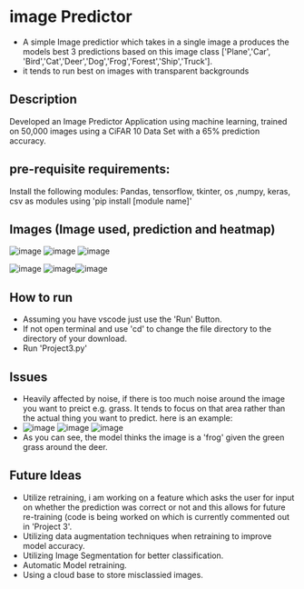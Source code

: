 # image Predictor
* A simple Image predictior which takes in a single image a produces the models best 3 predictions based on this image class ['Plane','Car', 'Bird','Cat','Deer','Dog','Frog','Forest','Ship','Truck'].
* it tends to run best on images with transparent backgrounds

## Description
Developed an Image Predictor Application using machine learning, trained on 50,000  images using a CiFAR 10 Data Set with a 65% prediction accuracy. 

## pre-requisite requirements:
Install the following modules: Pandas, tensorflow, tkinter, os ,numpy, keras, csv as modules using 'pip install [module name]'

## Images (Image used, prediction and heatmap)
![image](https://github.com/flashdash101/New-Image-Predict/assets/97402685/3de17ec7-c22e-48ac-af15-e2c627726147) ![image](https://github.com/flashdash101/New-Image-Predict/assets/97402685/c76b4786-48c0-4484-8c98-0f6d2d30620f) ![image](https://github.com/flashdash101/New-Image-Predict/assets/97402685/ea1bad14-dcf0-4360-9362-d323932e49ee)

![image](https://github.com/flashdash101/New-Image-Predict/assets/97402685/18737e24-c546-47e4-a8bb-f408b73cbc87) ![image](https://github.com/flashdash101/New-Image-Predict/assets/97402685/e8d1b2c7-2695-479a-9fb7-7294eaece3c8)![image](https://github.com/flashdash101/New-Image-Predict/assets/97402685/c46dd5f8-708c-400d-975e-5dac3b95a71b)

## How to run
* Assuming you have vscode just use the 'Run' Button.
* If not open terminal and use 'cd' to change the file directory to the directory of your download.
* Run 'Project3.py' 


## Issues
* Heavily affected by noise, if there is too much noise around the image you want to preict e.g. grass. It tends to focus on that area rather than the actual thing you want to predict. here is an example:
* ![image](https://github.com/flashdash101/New-Image-Predict/assets/97402685/2dcdcfdd-9cde-47ce-b6a4-82bca046bb54) ![image](https://github.com/flashdash101/New-Image-Predict/assets/97402685/a4619b2c-5fc8-4f37-997a-130bce321888) ![image](https://github.com/flashdash101/New-Image-Predict/assets/97402685/0003a91b-e6ca-429f-a7e3-2af84897d360)
* As you can see, the model thinks the image is a 'frog' given the green grass around the deer. 


## Future Ideas
* Utilize retraining, i am working on a feature which asks the user for input on whether the prediction was correct or not and this allows for future re-training (code is being worked on which is currently commented out in 'Project 3'.
* Utilizing data augmentation techniques when retraining to improve model accuracy.
* Utilizing Image Segmentation for better classification.
* Automatic Model retraining.
* Using a cloud base to store misclassied images.


